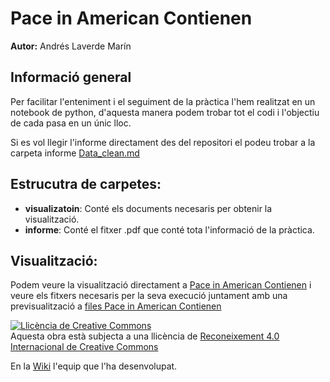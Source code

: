 # Pace in American Contienen

**Autor:** Andrés Laverde Marín 

## Informació general

Per facilitar l'enteniment i el seguiment de la pràctica l'hem realitzat en un notebook de python, d'aquesta manera podem trobar tot el codi i l'objectiu de cada pasa en un únic lloc. 

Si es vol llegir l'informe directament des del repositori el podeu trobar a la carpeta informe [Data_clean.md](https://github.com/alaverma/PAC4_Visualization/blob/master/visualizatoin/data/Data_clean.md)

## Estrucutra de carpetes:

* **visualizatoin**: Conté els documents necesaris per obtenir la visualització.
* **informe**: Conté el fitxer .pdf que conté tota l'informació de la pràctica.

## Visualització:

Podem veure la visualització directament a [Pace in American Contienen](https://bl.ocks.org/alaverma/raw/dcb98312ec6f3974575f8486d0a93d4c/) i veure els fitxers necesaris per la seva execució juntament amb una previsualització a [files Pace in American Contienen](https://bl.ocks.org/alaverma/54aaee4bcb86f8809752259e0546bb33)

<a rel="license" href="http://creativecommons.org/licenses/by/4.0/"><img alt="Llicència de Creative Commons" style="border-width:0" src="https://i.creativecommons.org/l/by/4.0/88x31.png" /></a><br />Aquesta obra està subjecta a una llicència de <a rel="license" href="http://creativecommons.org/licenses/by/4.0/">Reconeixement 4.0 Internacional de Creative Commons</a>

En la [Wiki](https://github.com/alaverma/PAC4_Visualization/wiki) l'equip que l'ha desenvolupat.
